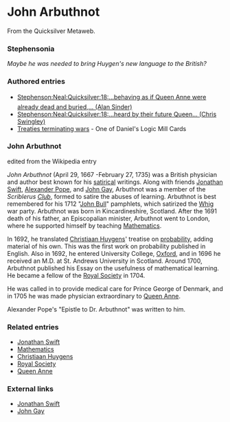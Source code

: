 
# John Arbuthnot

From the Quicksilver Metaweb.


### Stephensonia


*Maybe he was needed to bring Huygen's new language to the British?*

### Authored entries


* [Stephenson:Neal:Quicksilver:18:...behaving as if Queen Anne were already dead and buried,... (Alan Sinder)](/stephenson-neal-quicksilver-18-behaving-as-if-queen-anne-were-already-dead-and-buried-alan-sinder)
* [Stephenson:Neal:Quicksilver:18:...heard by their future Queen... (Chris Swingley)](/stephenson-neal-quicksilver-18-heard-by-their-future-queen-chris-swingley)
* [Treaties terminating wars](/treaties-terminating-wars) - One of Daniel's Logic Mill Cards


### John Arbuthnot


edited from the Wikipedia entry

*John Arbuthnot* (April 29, 1667 -February 27, 1735) was a British physician and author best known for his [satirical](/satire) writings. Along with friends [Jonathan Swift](/jonathan-swift), [Alexander Pope](/alexander-pope), and [John Gay](/john-gay), Arbuthnot was a member of the *Scriblerus [Club](/club)*, formed to satire the abuses of learning. Arbuthnot is best remembered for his 1712 "[John Bull](/john-bull)" pamphlets, which satirized the [Whig](/whig) war party. Arbuthnot was born in Kincardineshire, Scotland. After the 1691 death of his father, an Episcopalian minister, Arbuthnot went to London, where he supported himself by teaching [Mathematics](/mathematics). 

In 1692, he translated [Christiaan Huygens](/christiaan-huygens)' treatise on [probability](/probability), adding material of his own. This was the first work on probability published in English. Also in 1692, he entered University College, [Oxford](/oxford), and in 1696 he received an M.D. at St. Andrews University in Scotland. Around 1700, Arbuthnot published his Essay on the usefulness of mathematical learning. He became a fellow of the [Royal Society](/royal-society) in 1704. 

He was called in to provide medical care for Prince George of Denmark, and in 1705 he was made physician extraordinary to [Queen Anne](/queen-anne). 

Alexander Pope's "Epistle to Dr. Arbuthnot" was written to him.

### Related entries


* [Jonathan Swift](/jonathan-swift)
* [Mathematics](/mathematics)
* [Christiaan Huygens](/christiaan-huygens)
* [Royal Society](/royal-society)
* [Queen Anne](/queen-anne)



### External links


* [Jonathan Swift](/http-mural-uv-es-sanfello-biography-html)
* [John Gay](/http-en-wikipedia-org-wiki-john-gay)

